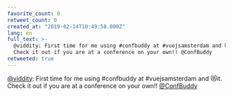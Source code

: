 ```yaml
---
favorite_count: 0
retweet_count: 0
created_at: "2019-02-14T10:49:58.000Z"
lang: en
full_text: >-
  @viddity: First time for me using #confbuddy at #vuejsamsterdam and 😻it.
  Check it out if you are at a conference on your own!! @ConfBuddy
retweeted: true
---
```


[@viddity](https://twitter.com/viddity): First time for me using #confbuddy at
#vuejsamsterdam and 😻it. Check it out if you are at a conference on your own!!
[@ConfBuddy](https://twitter.com/ConfBuddy)
